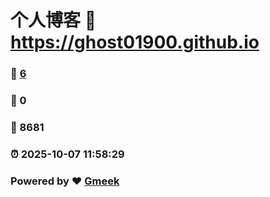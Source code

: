 # 个人博客 :link: https://ghost01900.github.io 
### :page_facing_up: [6](https://ghost01900.github.io/tag.html) 
### :speech_balloon: 0 
### :hibiscus: 8681 
### :alarm_clock: 2025-10-07 11:58:29 
### Powered by :heart: [Gmeek](https://github.com/Meekdai/Gmeek)
